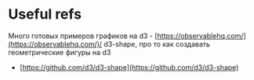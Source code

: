 # Useful refs

Много готовых примеров графиков на d3 - [https://observablehq.com/](https://observablehq.com/)/
d3-shape, про то как создавать геометрические фигуры на d3
- [https://github.com/d3/d3-shape](https://github.com/d3/d3-shape)